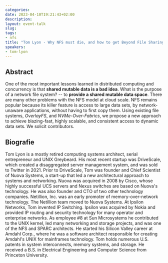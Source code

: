 ```yaml
---
categories:
date: 2023-04-10T19:21:43+02:00
description:
layout: event-talk
slug:
tags:
- nfs
title: "Tom Lyon - Why NFS must die, and how to get Beyond File Sharing in the Cloud."
speakers:
- tom-lyon
---
```


## Abstract

One of the most important lessons learned in distributed computing and concurrency is that
**shared mutable data is a bad idea**.  What is the purpose of a network file system? --
to **provide a shared mutable data space**.
There are many other problems with the NFS model at cloud scale.
NFS remains popular because its killer feature is access to large data sets,
by network-unaware applications, without having to first copy them.
Using existing file systems, *OverlayFS*, and *NVMe-Over-Fabrics*,
we propose a new approach to achieve blazing-fast, highly scalable, and consistent access to
dynamic data sets.  We solicit contributors.

## Biografie

Tom Lyon is a mostly retired computing systems architect, serial entrepreneur and UNIX Greybeard.
His most recent startup was DriveScale, which created a disaggregated server management system,
and was sold to Twitter in 2021.
Prior to DriveScale, Tom was founder and Chief Scientist of Nuova Systems,
a start-up that led a new architectural approach to systems and networking.
Nuova was acquired in 2008 by Cisco, whose highly successful UCS servers and Nexus switches
are based on Nuova's technology.
He was also founder and CTO of two other technology companies.
Netillion, Inc. was an early promoter of memory-over-network technology.
The Netillion team moved to Nuova Systems.
At Ipsilon Networks, Tom invented IP Switching.
Ipsilon was acquired by Nokia and provided IP routing and security technology
for many operator and enterprise networks.
As employee #8 at Sun Microsystems
he contributed to the UNIX kernel, led many networking and storage projects,
and was one of the NFS and SPARC architects.
He started his Silicon Valley career at Amdahl Corp., where he was a software architect
responsible for creating Amdahl's UNIX for mainframes technology.
Tom holds numerous U.S. patents in system interconnects, memory systems, and storage.
He received a B.S. in Electrical Engineering and Computer Science from Princeton University.

